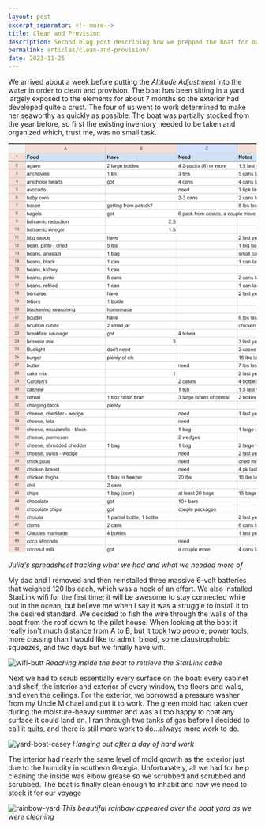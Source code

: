 ```yaml
---
layout: post
excerpt_separator: <!--more-->
title: Clean and Provision
description: Second blog post describing how we prepped the boat for our trip
permalink: articles/clean-and-provision/
date: 2023-11-25
---
```

We arrived about a week before putting the *Altitude Adjustment* into the water in order to clean and provision. The boat has been sitting in a yard largely exposed to the elements for about 7 months so the exterior had developed quite a crust. The four of us went to work determined to make her seaworthy as quickly as possible. The boat was partially stocked from the year before, so first the existing inventory needed to be taken and organized which, trust me, was no small task.

![spreadsheet](/images/provisions-spreadsheet.png)

*Julia's spreadsheet tracking what we had and what we needed more of*

My dad and I removed and then reinstalled three massive 6-volt batteries that weighed 120 lbs each, which was a heck of an effort. We also installed StarLink wifi for the first time; it will be awesome to stay connected while out in the ocean, but believe me when I say it was a struggle to install it to the desired standard. We decided to fish the wire through the walls of the boat from the roof down to the pilot house. When looking at the boat it really isn't much distance from A to B, but it took two people, power tools, more cussing than I would like to admit, blood, some claustrophobic squeezes, and two days but we finally have wifi.

![wifi-butt](/images/wifi-butt.jpg)
*Reaching inside the boat to retrieve the StarLink cable*

Next we had to scrub essentially every surface on the boat: every cabinet and shelf, the interior and exterior of every window, the floors and walls, and even the ceilings. For the exterior, we borrowed a pressure washer from my Uncle Michael and put it to work. The green mold had taken over during the moisture-heavy summer and was all too happy to coat any surface it could land on. I ran through two tanks of gas before I decided to call it quits, and there is still more work to do…always more work to do.

![yard-boat-casey](/images/yard-boat-casey.jpg)
*Hanging out after a day of hard work*

The interior had nearly the same level of mold growth as the exterior just due to the humidity in southern Georgia. Unfortunately, all we had for help cleaning the inside was elbow grease so we scrubbed and scrubbed and scrubbed. The boat is finally clean enough to inhabit and now we need to stock it for our voyage

![rainbow-yard](/images/rainbow-yard.jpg)
*This beautiful rainbow appeared over the boat yard as we were cleaning*
